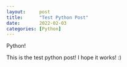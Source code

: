 ```yaml
---
layout:     post
title:      "Test Python Post"
date:       2022-02-03
categories: [Python]
---
```


<p class="intro"><span class="dropcap">P</span>ython!</p>

This is the test python post! I hope it works! :)